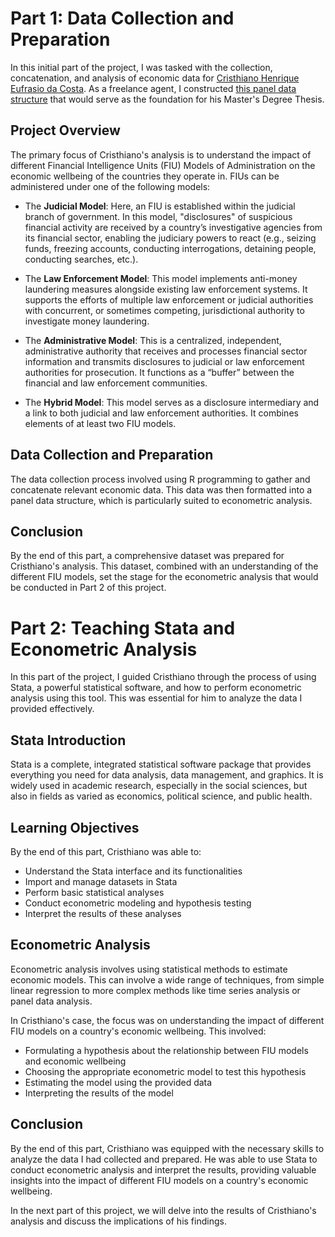# Part 1: Data Collection and Preparation

In this initial part of the project, I was tasked with the collection, concatenation, and analysis of economic data for [Cristhiano Henrique Eufrasio da Costa](http://lattes.cnpq.br/9252323905076913). As a freelance agent, I constructed [this panel data structure](https://github.com/vitorbborges/Dissertacao-Cristhiano_Henrique/blob/main/Parte%201/PAINEL_COMPLETO_formatado.xlsx) that would serve as the foundation for his Master's Degree Thesis.

## Project Overview

The primary focus of Cristhiano's analysis is to understand the impact of different Financial Intelligence Units (FIU) Models of Administration on the economic wellbeing of the countries they operate in. FIUs can be administered under one of the following models:

- The **Judicial Model**: Here, an FIU is established within the judicial branch of government. In this model, "disclosures" of suspicious financial activity are received by a country’s investigative agencies from its financial sector, enabling the judiciary powers to react (e.g., seizing funds, freezing accounts, conducting interrogations, detaining people, conducting searches, etc.).

- The **Law Enforcement Model**: This model implements anti-money laundering measures alongside existing law enforcement systems. It supports the efforts of multiple law enforcement or judicial authorities with concurrent, or sometimes competing, jurisdictional authority to investigate money laundering.

- The **Administrative Model**: This is a centralized, independent, administrative authority that receives and processes financial sector information and transmits disclosures to judicial or law enforcement authorities for prosecution. It functions as a “buffer” between the financial and law enforcement communities.

- The **Hybrid Model**: This model serves as a disclosure intermediary and a link to both judicial and law enforcement authorities. It combines elements of at least two FIU models.

## Data Collection and Preparation

The data collection process involved using R programming to gather and concatenate relevant economic data. This data was then formatted into a panel data structure, which is particularly suited to econometric analysis.

## Conclusion

By the end of this part, a comprehensive dataset was prepared for Cristhiano's analysis. This dataset, combined with an understanding of the different FIU models, set the stage for the econometric analysis that would be conducted in Part 2 of this project.


# Part 2: Teaching Stata and Econometric Analysis

In this part of the project, I guided Cristhiano through the process of using Stata, a powerful statistical software, and how to perform econometric analysis using this tool. This was essential for him to analyze the data I provided effectively.

## Stata Introduction

Stata is a complete, integrated statistical software package that provides everything you need for data analysis, data management, and graphics. It is widely used in academic research, especially in the social sciences, but also in fields as varied as economics, political science, and public health.

## Learning Objectives

By the end of this part, Cristhiano was able to:

- Understand the Stata interface and its functionalities
- Import and manage datasets in Stata
- Perform basic statistical analyses
- Conduct econometric modeling and hypothesis testing
- Interpret the results of these analyses

## Econometric Analysis

Econometric analysis involves using statistical methods to estimate economic models. This can involve a wide range of techniques, from simple linear regression to more complex methods like time series analysis or panel data analysis.

In Cristhiano's case, the focus was on understanding the impact of different FIU models on a country's economic wellbeing. This involved:

- Formulating a hypothesis about the relationship between FIU models and economic wellbeing
- Choosing the appropriate econometric model to test this hypothesis
- Estimating the model using the provided data
- Interpreting the results of the model

## Conclusion

By the end of this part, Cristhiano was equipped with the necessary skills to analyze the data I had collected and prepared. He was able to use Stata to conduct econometric analysis and interpret the results, providing valuable insights into the impact of different FIU models on a country's economic wellbeing. 

In the next part of this project, we will delve into the results of Cristhiano's analysis and discuss the implications of his findings.

